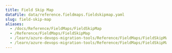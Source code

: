 ```yaml
---
title: Field Skip Map
dataFile: data/reference.fieldmaps.fieldskipmap.yaml
slug: field-skip-map
aliases:
  - /docs/Reference/FieldMaps/FieldSkipMap
  - /Reference/FieldMaps/FieldSkipMap
  - /learn/azure-devops-migration-tools/Reference/FieldMaps/FieldSkipMap
  - /learn/azure-devops-migration-tools/Reference/FieldMaps/FieldSkipMap/index.md
---
```

